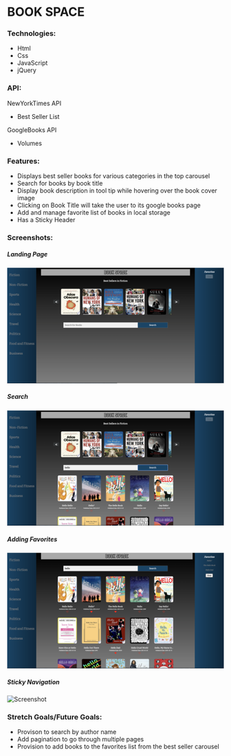 # BOOK SPACE

### Technologies: 

- Html
- Css
- JavaScript
- jQuery

### API:

NewYorkTimes API
  - Best Seller List

GoogleBooks API
  - Volumes

### Features:
  - Displays best seller books for various categories in the top carousel
  - Search for books by book title
  - Display book description in tool tip while hovering over the book cover image 
  - Clicking on Book Title will take the user to its google books page
  - Add and manage favorite list of books in local storage
  - Has a Sticky Header

### Screenshots:

##### Landing Page

![Screenshot](BookSpaceLandingPage.png)

##### Search

![Screenshot](BookSpaceSearch.png)

##### Adding Favorites 

![Screenshot](BookSpaceAddingFavorites.png)

##### Sticky Navigation

![Screenshot](BookSpaceStickyNav.png)

### Stretch Goals/Future Goals: 
  - Provison to search by author name
  - Add pagination to go through multiple pages
  - Provision to add books to the favorites list from the best seller carousel

